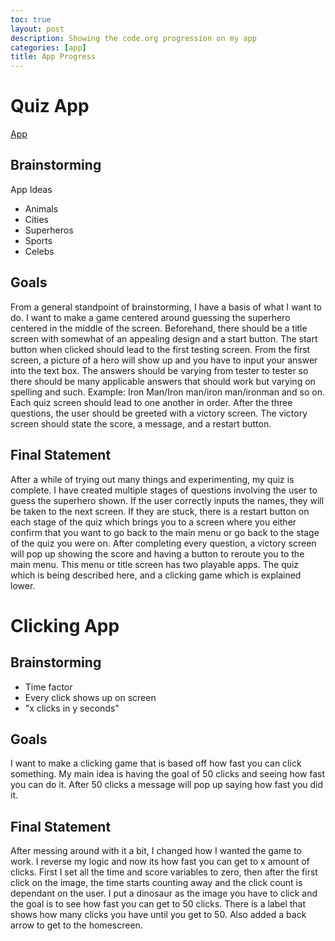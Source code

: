 ```yaml
---
toc: true
layout: post
description: Showing the code.org progression on my app
categories: [app]
title: App Progress
---
```


# Quiz App

<a href="https://studio.code.org/projects/applab/vwRh3GInnZlL7b4wTEiEcF6Qu07NAd8CAB9eNlNQCMY/edit/#">App</a>

## Brainstorming
App Ideas
- Animals
- Cities
- Superheros
- Sports
- Celebs

## Goals
From a general standpoint of brainstorming, I have a basis of what I want to do. I want to make a game centered around guessing the superhero centered in the middle of the screen. Beforehand, there should be a title screen with somewhat of an appealing design and a start button. The start button when clicked should lead to the first testing screen. From the first screen, a picture of a hero will show up and you have to input your answer into the text box. The answers should be varying from tester to tester so there should be many applicable answers that should work but varying on spelling and such. Example: Iron Man/Iron man/iron man/ironman and so on. Each quiz screen should lead to one another in order. After the three questions, the user should be greeted with a victory screen. The victory screen should state the score, a message, and a restart button.

## Final Statement
After a while of trying out many things and experimenting, my quiz is complete. I have created multiple stages of questions involving the user to guess the superhero shown. If the user correctly inputs the names, they will be taken to the next screen. If they are stuck, there is a restart button on each stage of the quiz which brings you to a screen where you either confirm that you want to go back to the main menu or go back to the stage of the quiz you were on. After completing every question, a victory screen will pop up showing the score and having a button to reroute you to the main menu. This menu or title screen has two playable apps. The quiz which is being described here, and a clicking game which is explained lower.

# Clicking App

## Brainstorming
 - Time factor
 - Every click shows up on screen
 - "x clicks in y seconds"

 ## Goals
 I want to make a clicking game that is based off how fast you can click something. My main idea is having the goal of 50 clicks and seeing how fast you can do it. After 50 clicks a message will pop up saying how fast you did it.

 ## Final Statement
 After messing around with it a bit, I changed how I wanted the game to work. I reverse my logic and now its how fast you can get to x amount of clicks. First I set all the time and score variables to zero, then after the first click on the image, the time starts counting away and the click count is dependant on the user. I put a dinosaur as the image you have to click and the goal is to see how fast you can get to 50 clicks. There is a label that shows how many clicks you have until you get to 50. Also added a back arrow to get to the homescreen.